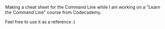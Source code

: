 Making a cheat sheet for the Command Line while I am working on a "Learn the Command Line" course from Codecademy.

Feel free to use it as a reference :)
